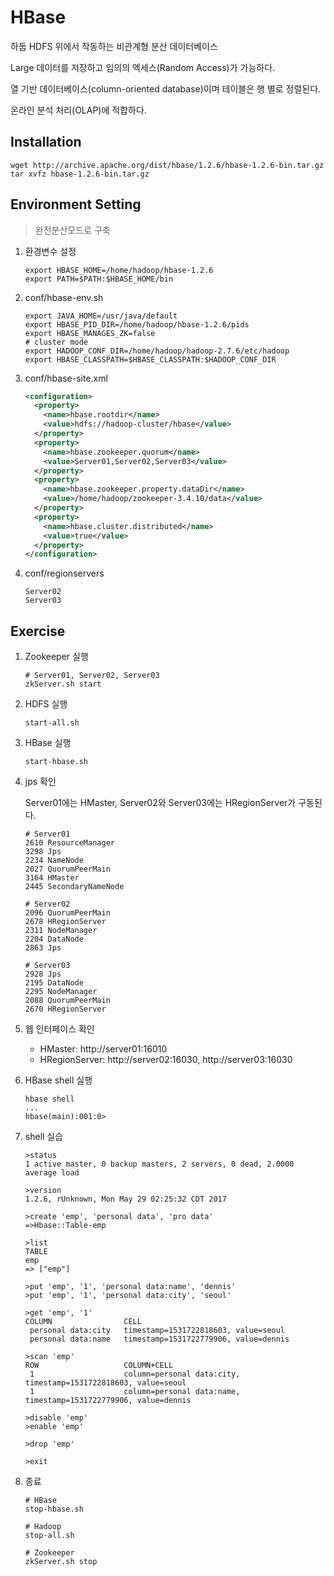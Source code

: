 # HBase

하둡 HDFS 위에서 작동하는 비관계형 분산 데이터베이스

Large 데이터를 저장하고 임의의 엑세스(Random Access)가 가능하다.

열 기반 데이터베이스(column-oriented database)이며 테이블은 행 별로 정렬된다.

온라인 분석 처리(OLAP)에 적합하다.



## Installation

```shell
wget http://archive.apache.org/dist/hbase/1.2.6/hbase-1.2.6-bin.tar.gz
tar xvfz hbase-1.2.6-bin.tar.gz
```



## Environment Setting

> 완전분산모드로 구축

1. 환경변수 설정

   ```shell
   export HBASE_HOME=/home/hadoop/hbase-1.2.6
   export PATH=$PATH:$HBASE_HOME/bin
   ```

2. conf/hbase-env.sh

   ```shell
   export JAVA_HOME=/usr/java/default
   export HBASE_PID_DIR=/home/hadoop/hbase-1.2.6/pids
   export HBASE_MANAGES_ZK=false
   # cluster mode
   export HADOOP_CONF_DIR=/home/hadoop/hadoop-2.7.6/etc/hadoop
   export HBASE_CLASSPATH=$HBASE_CLASSPATH:$HADOOP_CONF_DIR
   ```

3. conf/hbase-site.xml

   ```xml
   <configuration>
     <property>
       <name>hbase.rootdir</name>
       <value>hdfs://hadoop-cluster/hbase</value>
     </property>
     <property>
       <name>hbase.zookeeper.quorum</name>
       <value>Server01,Server02,Server03</value>
     </property>
     <property>
       <name>hbase.zookeeper.property.dataDir</name>
       <value>/home/hadoop/zookeeper-3.4.10/data</value>
     </property>
     <property>
       <name>hbase.cluster.distributed</name>
       <value>true</value>
     </property>
   </configuration>
   ```

4. conf/regionservers

   ```
   Server02
   Server03
   ```

   

## Exercise

1. Zookeeper 실행

   ```shell
   # Server01, Server02, Server03
   zkServer.sh start
   ```

2. HDFS 실행

   ```shell
   start-all.sh
   ```

3. HBase 실행

   ```shell
   start-hbase.sh
   ```

4. jps 확인

   Server01에는 HMaster, Server02와 Server03에는 HRegionServer가 구동된다.

   ```shell
   # Server01
   2610 ResourceManager
   3298 Jps
   2234 NameNode
   2027 QuorumPeerMain
   3164 HMaster
   2445 SecondaryNameNode
   
   # Server02
   2096 QuorumPeerMain
   2678 HRegionServer
   2311 NodeManager
   2204 DataNode
   2863 Jps
   
   # Server03
   2928 Jps
   2195 DataNode
   2295 NodeManager
   2088 QuorumPeerMain
   2670 HRegionServer
   ```

5. 웹 인터페이스 확인

   - HMaster: http://server01:16010
   - HRegionServer: http://server02:16030, http://server03:16030

6. HBase shell 실행

   ```shell
   hbase shell
   ...
   hbase(main):001:0>
   ```

7. shell 실습

   ```shell
   >status
   1 active master, 0 backup masters, 2 servers, 0 dead, 2.0000 average load
   
   >version
   1.2.6, rUnknown, Mon May 29 02:25:32 CDT 2017
   
   >create 'emp', 'personal data', 'pro data'
   =>Hbase::Table-emp
   
   >list
   TABLE
   emp
   => ["emp"]
   
   >put 'emp', '1', 'personal data:name', 'dennis'
   >put 'emp', '1', 'personal data:city', 'seoul'
   
   >get 'emp', '1'
   COLUMN                CELL
    personal data:city   timestamp=1531722818603, value=seoul
    personal data:name   timestamp=1531722779906, value=dennis
   
   >scan 'emp'
   ROW                   COLUMN+CELL
    1                    column=personal data:city, timestamp=1531722818603, value=seoul
    1                    column=personal data:name, timestamp=1531722779906, value=dennis
   
   >disable 'emp'
   >enable 'emp'
   
   >drop 'emp'
   
   >exit
   ```

8. 종료

   ```shell
   # HBase
   stop-hbase.sh
   
   # Hadoop
   stop-all.sh
   
   # Zookeeper
   zkServer.sh stop
   ```

   

